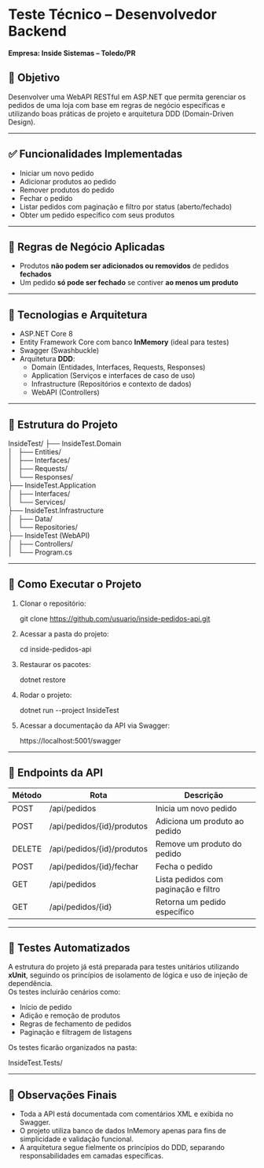 ﻿# Teste Técnico – Desenvolvedor Backend
**Empresa: Inside Sistemas – Toledo/PR**

## 🧭 Objetivo

Desenvolver uma WebAPI RESTful em ASP.NET que permita gerenciar os pedidos de uma loja com base em regras de negócio específicas e utilizando boas práticas de projeto e arquitetura DDD (Domain-Driven Design).

---

## ✅ Funcionalidades Implementadas

- Iniciar um novo pedido
- Adicionar produtos ao pedido
- Remover produtos do pedido
- Fechar o pedido
- Listar pedidos com paginação e filtro por status (aberto/fechado)
- Obter um pedido específico com seus produtos

---

## 🧠 Regras de Negócio Aplicadas

- Produtos **não podem ser adicionados ou removidos** de pedidos **fechados**
- Um pedido **só pode ser fechado** se contiver **ao menos um produto**

---

## 🔧 Tecnologias e Arquitetura

- ASP.NET Core 8
- Entity Framework Core com banco **InMemory** (ideal para testes)
- Swagger (Swashbuckle)
- Arquitetura **DDD**:
  - Domain (Entidades, Interfaces, Requests, Responses)
  - Application (Serviços e interfaces de caso de uso)
  - Infrastructure (Repositórios e contexto de dados)
  - WebAPI (Controllers)

---

## 📂 Estrutura do Projeto

InsideTest/
├── InsideTest.Domain  
│   ├── Entities/  
│   ├── Interfaces/  
│   ├── Requests/  
│   └── Responses/  
├── InsideTest.Application  
│   ├── Interfaces/  
│   └── Services/  
├── InsideTest.Infrastructure  
│   ├── Data/  
│   └── Repositories/  
├── InsideTest (WebAPI)  
│   ├── Controllers/  
│   └── Program.cs  

---

## 🚀 Como Executar o Projeto

1. Clonar o repositório:

   git clone https://github.com/usuario/inside-pedidos-api.git

2. Acessar a pasta do projeto:

   cd inside-pedidos-api

3. Restaurar os pacotes:

   dotnet restore

4. Rodar o projeto:

   dotnet run --project InsideTest

5. Acessar a documentação da API via Swagger:

   https://localhost:5001/swagger

---

## 📄 Endpoints da API

| Método | Rota                          | Descrição                               |
|--------|-------------------------------|------------------------------------------|
| POST   | /api/pedidos                  | Inicia um novo pedido                    |
| POST   | /api/pedidos/{id}/produtos    | Adiciona um produto ao pedido            |
| DELETE | /api/pedidos/{id}/produtos    | Remove um produto do pedido              |
| POST   | /api/pedidos/{id}/fechar      | Fecha o pedido                           |
| GET    | /api/pedidos                  | Lista pedidos com paginação e filtro     |
| GET    | /api/pedidos/{id}             | Retorna um pedido específico             |

---

## 🧪 Testes Automatizados

A estrutura do projeto já está preparada para testes unitários utilizando **xUnit**, seguindo os princípios de isolamento de lógica e uso de injeção de dependência.  
Os testes incluirão cenários como:

- Início de pedido
- Adição e remoção de produtos
- Regras de fechamento de pedidos
- Paginação e filtragem de listagens

Os testes ficarão organizados na pasta:

InsideTest.Tests/

---

## 📌 Observações Finais

- Toda a API está documentada com comentários XML e exibida no Swagger.
- O projeto utiliza banco de dados InMemory apenas para fins de simplicidade e validação funcional.
- A arquitetura segue fielmente os princípios do DDD, separando responsabilidades em camadas específicas.
